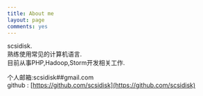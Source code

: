 ```yaml
---
title: About me
layout: page
comments: yes
---
```


scsidisk.  
熟练使用常见的计算机语言.  
目前从事PHP,Hadoop,Storm开发相关工作.  

个人邮箱:scsidisk##gmail.com  
github : [https://github.com/scsidisk](https://github.com/scsidisk)  